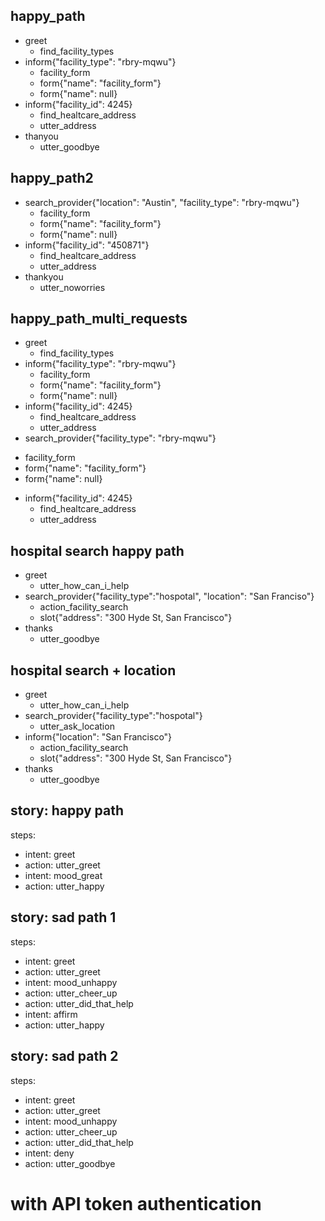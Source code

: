 ## happy_path 
* greet 
  - find_facility_types
* inform{"facility_type": "rbry-mqwu"}
  - facility_form 
  - form{"name": "facility_form"}
  - form{"name": null}
* inform{"facility_id": 4245}
  - find_healtcare_address
  - utter_address
* thanyou 
  - utter_goodbye

## happy_path2 
* search_provider{"location": "Austin", "facility_type": "rbry-mqwu"}
  - facility_form 
  - form{"name": "facility_form"}
  - form{"name": null}
* inform{"facility_id": "450871"}
  - find_healtcare_address
  - utter_address
* thankyou
  - utter_noworries

## happy_path_multi_requests 
* greet 
  - find_facility_types
* inform{"facility_type": "rbry-mqwu"}
  - facility_form 
  - form{"name": "facility_form"}
  - form{"name": null}
* inform{"facility_id": 4245}
  - find_healtcare_address
  - utter_address
 * search_provider{"facility_type": "rbry-mqwu"}
  - facility_form 
  - form{"name": "facility_form"}
  - form{"name": null}
* inform{"facility_id": 4245}
  - find_healtcare_address
  - utter_address

## hospital search happy path 
* greet 
  - utter_how_can_i_help
* search_provider{"facility_type":"hospotal", "location": "San Franciso"}
   - action_facility_search
   - slot{"address": "300 Hyde St, San Francisco"}
* thanks 
  - utter_goodbye

## hospital search + location 
* greet 
  - utter_how_can_i_help
* search_provider{"facility_type":"hospotal"}
   - utter_ask_location 
* inform{"location": "San Francisco"}
   - action_facility_search
   - slot{"address": "300 Hyde St, San Francisco"}
* thanks 
  - utter_goodbye

## story: happy path
  steps:
  - intent: greet
  - action: utter_greet
  - intent: mood_great
  - action: utter_happy

## story: sad path 1
  steps:
  - intent: greet
  - action: utter_greet
  - intent: mood_unhappy
  - action: utter_cheer_up
  - action: utter_did_that_help
  - intent: affirm
  - action: utter_happy

## story: sad path 2
  steps:
  - intent: greet
  - action: utter_greet
  - intent: mood_unhappy
  - action: utter_cheer_up
  - action: utter_did_that_help
  - intent: deny
  - action: utter_goodbye




# with API token authentication




 
 
